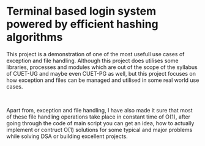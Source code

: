 <body>
<h1>
Terminal based login system powered by efficient hashing algorithms
</h1>
<div>
<p>
This project is a demonstration of one of the most usefull use cases of exception and file handling.
Although this project does utilises some libraries, processes and modules which are out of the scope
of the syllabus of CUET-UG and maybe even CUET-PG as well, but this project focuses on how exception
and files can be managed and utilised in some real world use cases.
</p>
<br>

<p>
Apart from, exception and file handling, I have also made it sure that most of these file handling operations
take place in constant time of O(1), after going through the code of main script you can get an idea, how to 
actually implement or contruct O(1) solutions for some typical and major problems while solving DSA or 
building excellent projects.
</p>
</div>

</body>

